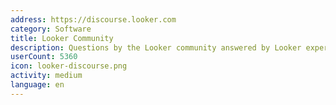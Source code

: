 ```yaml
---
address: https://discourse.looker.com
category: Software
title: Looker Community
description: Questions by the Looker community answered by Looker experts
userCount: 5360
icon: looker-discourse.png
activity: medium
language: en
---
```

